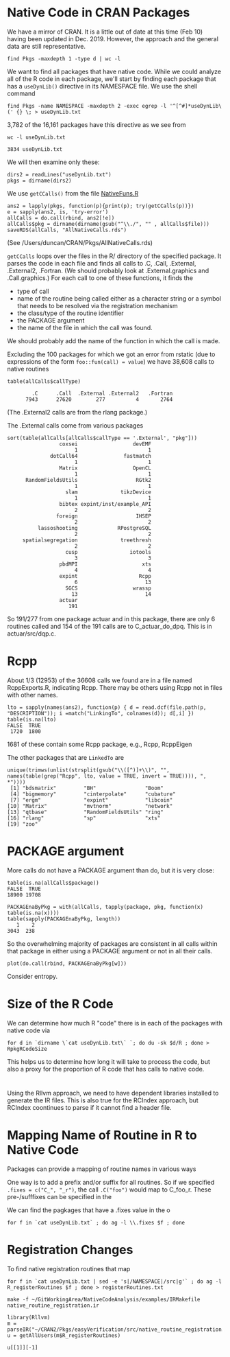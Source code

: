 # Native Code in CRAN Packages

We have a mirror of CRAN. It is a little out of date at this time (Feb 10)
having been updated in Dec. 2019. However, the approach and the general
data are still representative.

```
find Pkgs -maxdepth 1 -type d | wc -l
```

We want to find all packages that have native code.
While we could analyze all of the R code in each package,
we'll start by finding each package that has a `useDynLib()`
directive in its NAMESPACE file.
We use the shell command
```
find Pkgs -name NAMESPACE -maxdepth 2 -exec egrep -l '^[^#]*useDynLib\(' {} \; > useDynLib.txt
```
3,782 of the 16,161 packages have this directive as we see from
```
wc -l useDynLib.txt 
```
```
3834 useDynLib.txt
```

We will then examine only these:
```
dirs2 = readLines("useDynLib.txt")
pkgs = dirname(dirs2)
```
We use `getCCalls()` from the file [NativeFuns.R](NativeFuns.R)
```
ans2 = lapply(pkgs, function(p){print(p); try(getCCalls(p))})
e = sapply(ans2, is, 'try-error')
allCalls = do.call(rbind, ans2[!e])
allCalls$pkg = dirname(dirname(gsub("^\\./", "" , allCalls$file)))
saveRDS(allCalls, "AllNativeCalls.rds")
```
(See /Users/duncan/CRAN/Pkgs/AllNativeCalls.rds)


`getCCalls` loops over the files in the R/ directory of the specified package.
It parses the code in each file and finds all calls to .C, .Call, .External, .External2, .Fortran.
(We should probably look at .External.graphics and .Call.graphics.)
For each call to one of these functions, 
it finds the 
+ type of call
+ name of the routine being called either as a character string or a symbol that needs to be
  resolved via the registration mechanism  
+ the class/type of the routine identifier
+ the PACKAGE argument
+ the name of the file in which the call was found.

We should probably add the name of the function in which the call is made.



Excluding the 100 packages for which we got an error from rstatic
(due to expressions of the form `foo::fun(call) = value`)
we have 38,608 calls to native routines
```
table(allCalls$callType)

        .C      .Call  .External .External2   .Fortran 
      7943      27620        277          4       2764 
```
(The .External2 calls are from the rlang package.)

The .External calls come from various packages
```
sort(table(allCalls[allCalls$callType == '.External', "pkg"]))
                 coxsei                  devEMF 
                      1                       1 
              dotCall64               fastmatch 
                      1                       1 
                 Matrix                  OpenCL 
                      1                       1 
      RandomFieldsUtils                   RGtk2 
                      1                       1 
                   slam              tikzDevice 
                      1                       1 
                 bibtex expint/inst/example_API 
                      2                       2 
                foreign                   IHSEP 
                      2                       2 
          lassoshooting             RPostgreSQL 
                      2                       2 
     spatialsegregation              treethresh 
                      2                       2 
                   cusp                 iotools 
                      3                       3 
                 pbdMPI                     xts 
                      4                       4 
                 expint                    Rcpp 
                      6                      13 
                   SGCS                  wrassp 
                     13                      14 
                 actuar 
                    191 
```
So 191/277 from one package actuar and in this package,
there are only 6 routines called and 154 of the 191 calls are to C_actuar_do_dpq.
This is in actuar/src/dqp.c.



# Rcpp

About 1/3 (12953) of the 36608 calls we found are in a file named RcppExports.R,
indicating Rcpp. There may be others using Rcpp not in files with other names.

```
lto = sapply(names(ans2), function(p) { d = read.dcf(file.path(p, "DESCRIPTION")); i =match("LinkingTo", colnames(d)); d[,i] })
table(is.na(lto)
FALSE  TRUE 
 1720  1800 
```
1681 of these contain some Rcpp package, e.g., Rcpp, RcppEigen

The other packages that are `LinkedTo` are
```
unique(trimws(unlist(strsplit(gsub("\\([^)]+\\)", "", names(table(grep("Rcpp", lto, value = TRUE, invert = TRUE)))), ", *"))))
 [1] "bdsmatrix"         "BH"                "Boom"             
 [4] "bigmemory"         "cinterpolate"      "cubature"         
 [7] "ergm"              "expint"            "libcoin"          
[10] "Matrix"            "mvtnorm"           "network"          
[13] "qtbase"            "RandomFieldsUtils" "ring"             
[16] "rlang"             "sp"                "xts"              
[19] "zoo"  
```

# PACKAGE argument

More calls do not have a PACKAGE argument than do, but it is very close:
```
table(is.na(allCalls$package))
FALSE  TRUE 
18900 19708 
```


```
PACKAGEnaByPkg = with(allCalls, tapply(package, pkg, function(x) table(is.na(x))))
table(sapply(PACKAGEnaByPkg, length))
   1    2 
3043  238 
```
So the overwhelming majority of packages are consistent in all calls within that package
in either using a PACKAGE argument or not in all their calls.

```
plot(do.call(rbind, PACKAGEnaByPkg[w]))
```

Consider entropy.


# Size of the R Code
We can determine how much R "code" there is in each of the packages with native code via
```
for d in `dirname \`cat useDynLib.txt\` `; do du -sk $d/R ; done > RpkgRCodeSize
```
This helps us to determine how long it will take to process the code,
but also a proxy for the proportion of R code that has calls to native code.




#

Using the Rllvm approach, we need to have dependent libraries installed
to generate the IR files.
This is also true for the RCIndex approach, but RCIndex coontinues to parse if it 
cannot find a header file.



# Mapping Name of Routine in R to Native Code

Packages can provide a mapping of routine names
in various ways


One way is to add a prefix and/or suffix for all routines.
So if we specified `.fixes = c("C_", "_r")`,
the call
`.C("foo")` would map to C_foo_r.
These pre-/sufffixes can be specified in the 

We can find the pagkages that have a .fixes value in the o
```
for f in `cat useDynLib.txt` ; do ag -l \\.fixes $f ; done
```



# Registration Changes
To find native registration routines that map 

```
for f in `cat useDynLib.txt | sed -e 's|/NAMESPACE|/src|g'` ; do ag -l R_registerRoutines $f ; done > registerRoutines.txt 
```



```
make -f ~/GitWorkingArea/NativeCodeAnalysis/examples/IRMakefile native_routine_registration.ir
```


```
library(Rllvm)
m = parseIR("~/CRAN2/Pkgs/easyVerification/src/native_routine_registration.ir")
u = getAllUsers(m$R_registerRoutines)

u[[1]][-1]
```
